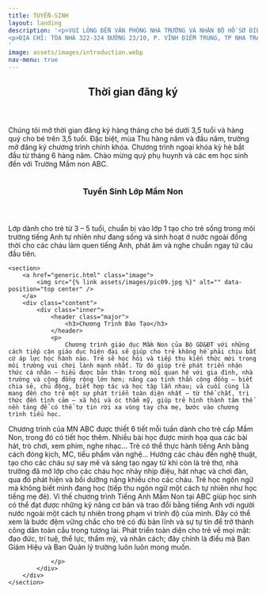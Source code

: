 ```yaml
---
title: TUYỂN-SINH
layout: landing
description: '<p>VUI LÒNG ĐẾN VĂN PHÒNG NHÀ TRƯỜNG VÀ NHẬN BỘ HỒ SƠ ĐIỀN THÔNG TIN DÀNH CHO TRẺ TỪ 7 THÁNG ĐẾN 5 TUỔI.</p>
<p>ĐỊA CHỈ: TÒA NHÀ 322-324 ĐƯỜNG 23/10, P. VĨNH ĐIỀM TRUNG, TP NHA TRANG</p>
'
image: assets/images/introduction.webp
nav-menu: true
---
```


<!-- Main -->
<div id="main">

<!-- One -->
<section id="one">
	<div class="inner">
		<header class="major">
			<h2>Thời gian đăng ký</h2>
		</header>
		<p>    
Chúng tôi mở thời gian đăng ký hàng tháng cho bé dưới 3,5 tuổi và hàng quý cho bé trên 3,5 tuổi. Đặc biệt, mùa Thu hàng năm và đầu năm, trường mở đăng ký chương trình chính khóa. Chương trình ngoại khóa kỳ hè bắt đầu từ tháng 6 hàng năm. Chào mừng quý phụ huynh và các em học sinh đến với Trường Mầm non ABC.
        </p>
	</div>
</section>

<section id="two" class="spotlights">
	<section>
		<a href="generic.html" class="image">
			<img src="{% link assets/images/playground.jpeg %}" alt="" data-position="center center" />
		</a>
		<div class="content">
			<div class="inner">
				<header class="major">
					<h3>Tuyển Sinh Lớp Mầm Non</h3>
				</header>
				<p>
Lớp dành cho trẻ từ 3 – 5 tuổi, chuẩn bị vào lớp 1 tạo cho trẻ sống trong môi trường tiếng Anh tự nhiên như đang sống và sinh hoạt ở nước ngoài đồng thời cho các cháu làm quen tiếng Anh, phát âm và nghe chuẩn ngay từ câu đầu tiên.
</p>
			</div>
		</div>
	</section>


	<section>
		<a href="generic.html" class="image">
			<img src="{% link assets/images/pic09.jpg %}" alt="" data-position="top center" />
		</a>
		<div class="content">
			<div class="inner">
				<header class="major">
					<h3>Chương Trình Đào Tạo</h3>
				</header>
				<p>
                    Chương trình giáo dục Mầm Non của Bộ GD&ĐT với những cách tiếp cận giáo dục hiện đại sẽ giúp cho trẻ không hề phải chịu bất cứ áp lực học hành nào. Trẻ sẽ học hỏi và tiếp thu kiến thức mới trong môi trường vui chơi lành mạnh nhất. Từ đó giúp trẻ phát triển nhận thức cá nhân – hiểu được bản thân trong mối quan hệ với gia đình, nhà trường và cộng đồng rộng lớn hơn; nâng cao tinh thần cộng đồng – biết chia sẻ, chủ động, biết hợp tác và học tập lẫn nhau; và cuối cùng là mang đến cho trẻ một sự phát triển toàn diện nhất – từ thể chất, tri thức đến tình cảm – xã hội và óc thẩm mỹ, giúp trẻ hình thành tâm thế nền tảng để có thể tự tin rời xa vòng tay cha mẹ, bước vào chương trình tiểu học.
</p><p>
Chương trình của MN ABC được thiết 6 tiết mỗi tuần dành cho trẻ cấp Mầm Non, trong đó có tiết học thêm. Nhiều bài học được minh họa qua các bài hát, trò chơi, xem phim, nghe nhạc… Trẻ có thể thực hành tiếng Anh bằng cách đóng kịch, MC, tiểu phẩm văn nghệ… Hướng các cháu đến nghệ thuật, tạo cho các cháu sự say mê và sáng tạo ngay từ khi còn là trẻ thơ, nhà trường đã mở lớp cho các cháu học nhảy nhịp điệu, hát nhạc và chơi đàn, qua đó phát hiện và bồi dưỡng năng khiếu cho các cháu.
Trẻ học ngôn ngữ mà không biết mình đang học (tiếp thu ngôn ngữ một cách tự nhiên như học tiếng mẹ đẻ). Vì thế chương trình Tiếng Anh Mầm Non tại ABC giúp học sinh có thể đạt được những kỹ năng cơ bản và trao đổi bằng tiếng Anh với người nước ngoài một cách tự nhiên trong phạm vi trình độ của mình. Đây có thể xem là bước đệm vững chắc cho trẻ có đủ bản lĩnh và sự tự tin để trở thành công dân toàn cầu trong tương lai. Phát triển toàn diện cho trẻ về mọi mặt: đạo đức, trí tuệ, thể lực, thẩm mỹ, và nhân cách; đây chính là điều mà Ban Giám Hiệu và Ban Quản lý trường luôn luôn mong muốn.

                </p>
			</div>
		</div>
	</section>